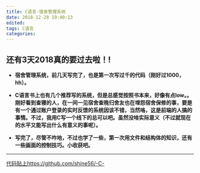 ```yaml
---
title: C语言-宿舍管理系统
date: 2018-12-28 19:40:13
edited:
tags: C语言
categories:
---
```

## 还有3天2018真的要过去啦！!
* **宿舍管理系统，前几天写完了，也是第一次写过千的代码（刚好过1000，hh）。**

* **C语言书上也有几个推荐写的系统，但是总感觉按照书本来，好像有点low。。刚好看到查寝的人，在一间一见宿舍查晚归舍友也在埋怨宿舍保修的事，要是有一个通过账户登录的实时反馈的系统因该不错，当然咯，这是前端的人搞的事情。不过，我用C写一个线下的总可以吧。虽然没啥实际意义（不过就现在的水平又能写出什么有意义的事呢）。**

* **写完了，尽管不咋地，不过也学了一些，第一次用文件和结构体的知识，还有一些画面的控制技巧。小收获吧。**
---
[代码贴上https://github.com/shine56/-C-](https://github.com/shine56/-C-)